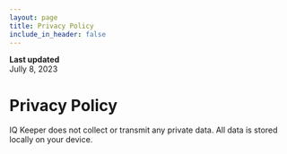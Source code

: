 ```yaml
---
layout: page
title: Privacy Policy
include_in_header: false
---
```


**Last updated**  
Jully 8, 2023

# Privacy Policy
IQ Keeper does not collect or transmit any private data. All data is stored locally on your device.
